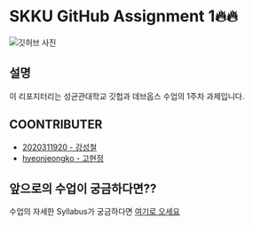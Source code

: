 # SKKU GitHub Assignment 1🔥🔥

![깃허브 사진](https://upload.wikimedia.org/wikipedia/commons/c/c2/GitHub_Invertocat_Logo.svg)

## 설명
이 리포지터리는 성균관대학교 깃헙과 데브옵스 수업의 1주차 과제입니다.

## COONTRIBUTER
- [2020311920 - 강성철](https://www.github.com/2020311920)
- [hyeonjeongko - 고현정](https://github.com/hyeonjeongko)

## 앞으로의 수업이 궁금하다면??
수업의 자세한 Syllabus가 궁금하다면 [여기로 오세요](https://docs.google.com/document/d/1V3uhX-7cUpuTVSjhljUQVLut7qinxKaIb0BRDl9KxgQ/edit)
